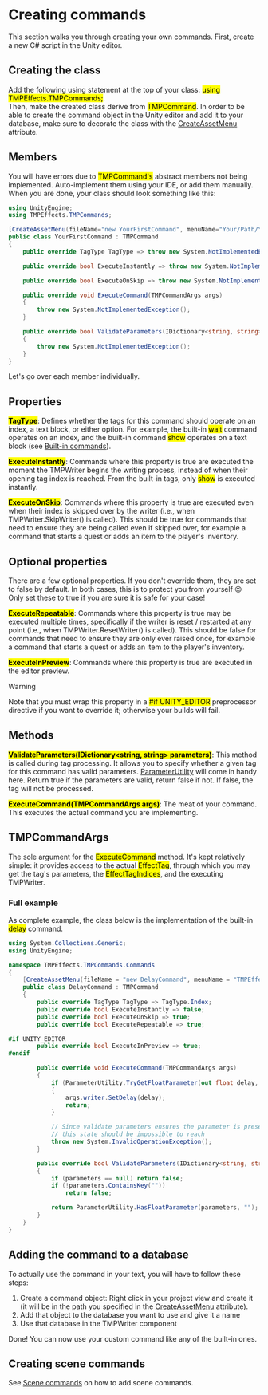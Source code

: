 <link rel="stylesheet" type="text/css" href="../styles.css">

# Creating commands
This section walks you through creating your own commands.
First, create a new C# script in the Unity editor.

## Creating the class
Add the following using statement at the top of your class: <mark class="markstyle">using TMPEffects.TMPCommands;</mark>.  
Then, make the created class derive from <mark class="markstyle">TMPCommand</mark>.
In order to be able to create the command object in the Unity editor and add it to your database, make sure to decorate the class with the [CreateAssetMenu](https://docs.unity3d.com/ScriptReference/CreateAssetMenuAttribute.html) attribute.

## Members
You will have errors due to <mark class="markstyle">TMPCommand's</mark> abstract members not being implemented.
Auto-implement them using your IDE, or add them manually.
When you are done, your class should look something like this:

```csharp
using UnityEngine;
using TMPEffects.TMPCommands;

[CreateAssetMenu(fileName="new YourFirstCommand", menuName="Your/Path/YourFirstCommand")]
public class YourFirstCommand : TMPCommand
{
    public override TagType TagType => throw new System.NotImplementedException();

    public override bool ExecuteInstantly => throw new System.NotImplementedException();

    public override bool ExecuteOnSkip => throw new System.NotImplementedException();

    public override void ExecuteCommand(TMPCommandArgs args)
    {
        throw new System.NotImplementedException();
    }

    public override bool ValidateParameters(IDictionary<string, string> parameters)
    {
        throw new System.NotImplementedException();
    }
}
```

Let's go over each member individually.

## Properties
**<mark class="markstyle">TagType</mark>**: Defines whether the tags for this command should operate on an index, a text block, or either option. For example, the built-in <mark class="markstyle">wait</mark>
command operates on an index, and the built-in command <mark class="markstyle">show</mark> operates on a text block (see [Built-in commands](tmpwriter_builtincommands.md)).

**<mark class="markstyle">ExecuteInstantly</mark>**: Commands where this property is true are executed the moment the TMPWriter begins the writing process, instead of when their opening tag index is reached. From the built-in tags, only <mark class="markstyle">show</mark> is executed instantly.

**<mark class="markstyle">ExecuteOnSkip</mark>**: Commands where this property is true are executed even when their index is skipped over by the writer (i.e., when TMPWriter.SkipWriter() is called). This should be true for commands
that need to ensure they are being called even if skipped over, for example a command that starts a quest or adds an item to the player's inventory.

## Optional properties
There are a few optional properties. If you don't override them, they are set to false by default. In both cases, this is to protect you from yourself :wink:  
Only set these to true if you are sure it is safe for your case!

**<mark class="markstyle">ExecuteRepeatable</mark>**: Commands where this property is true may be executed multiple times, specifically if the writer is reset / restarted at any point (i.e., when TMPWriter.ResetWriter() is called).
This should be false for commands that need to ensure they are only ever raised once, for example a command that starts a quest or adds an item to the player's inventory.

**<mark class="markstyle">ExecuteInPreview</mark>**: Commands where this property is true are executed in the editor preview. 
> [!WARNING] 
> Note that you must wrap this property in a <mark class="markstyle">#if UNITY_EDITOR</mark>
> preprocessor directive if you want to override it; otherwise your builds will fail.

## Methods
**<mark class="markstyle">ValidateParameters(IDictionary&lt;string, string&gt; parameters)</mark>**: This method is called during tag processing. It allows you to specify whether a given tag for this command has valid parameters. [ParameterUtility](parameterutility.md) will come in handy here.
Return true if the parameters are valid, return false if not. If false, the tag will not be processed.

**<mark class="markstyle">ExecuteCommand(TMPCommandArgs args)</mark>**: The meat of your command. This executes the actual command you are implementing.

## TMPCommandArgs
The sole argument for the <mark class="markstyle">ExecuteCommand</mark> method. It's kept relatively simple:
it provides access to the actual <mark class="markstyle">EffectTag</mark>, through which you may get the tag's parameters, the <mark class="markstyle">EffectTagIndices</mark>, and the executing TMPWriter.


### Full example
As complete example, the class below is the implementation of the built-in <mark class="markstyle">delay</mark> command.
```csharp
using System.Collections.Generic;
using UnityEngine;

namespace TMPEffects.TMPCommands.Commands
{
    [CreateAssetMenu(fileName = "new DelayCommand", menuName = "TMPEffects/Commands/Delay")]
    public class DelayCommand : TMPCommand
    {
        public override TagType TagType => TagType.Index;
        public override bool ExecuteInstantly => false;
        public override bool ExecuteOnSkip => true;
        public override bool ExecuteRepeatable => true;

#if UNITY_EDITOR
        public override bool ExecuteInPreview => true;
#endif

        public override void ExecuteCommand(TMPCommandArgs args)
        {
            if (ParameterUtility.TryGetFloatParameter(out float delay, args.tag.Parameters, ""))
            {
                args.writer.SetDelay(delay);
                return;
            }

            // Since validate parameters ensures the parameter is present and float,
            // this state should be impossible to reach
            throw new System.InvalidOperationException();
        }

        public override bool ValidateParameters(IDictionary<string, string> parameters)
        {
            if (parameters == null) return false;
            if (!parameters.ContainsKey(""))
                return false;

            return ParameterUtility.HasFloatParameter(parameters, "");
        }
    }
}
```

## Adding the command to a database
To actually use the command in your text, you will have to follow these steps:

1. Create a command object: Right click in your project view and create it (it will be in the path you specified in the [CreateAssetMenu](https://docs.unity3d.com/ScriptReference/CreateAssetMenuAttribute.html) attribute).
2. Add that object to the database you want to use and give it a name
3. Use that database in the TMPWriter component

Done! You can now use your custom command like any of the built-in ones.

## Creating scene commands
See [Scene commands](tmpwriter_scenecommands.md) on how to add scene commands.
